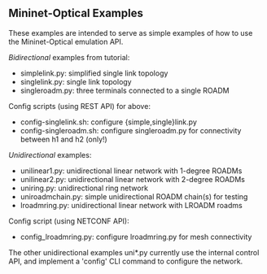 Mininet-Optical Examples
------------------------

These examples are intended to serve as simple examples of
how to use the Mininet-Optical emulation API.

*Bidirectional* examples from tutorial:

- simplelink.py:   simplified single link topology
- singlelink.py:   single link topology
- singleroadm.py:  three terminals connected to a single ROADM

Config scripts (using REST API) for above:

- config-singlelink.sh:   configure {simple,single}link.py
- config-singleroadm.sh:  configure singleroadm.py for connectivity
                          between h1 and h2 (only!)

*Unidirectional* examples:

- unilinear1.py:    unidirectional linear network with 1-degree ROADMs
- unilinear2.py:    unidirectional linear network with 2-degree ROADMs
- uniring.py:       unidirectional ring network
- uniroadmchain.py: simple unidirectional ROADM chain(s) for testing
- lroadmring.py:    unidirectional linear network with LROADM roadms

Config script (using NETCONF API):

- config_lroadmring.py: configure lroadmring.py for mesh connectivity

The other unidirectional examples uni*.py currently use the internal
control API, and implement a 'config' CLI command to configure the network.
